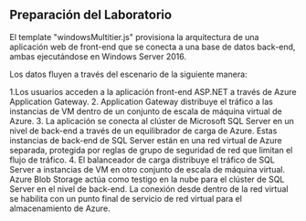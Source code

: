 ## Preparación del Laboratorio


El template "windowsMultitier.js" provisiona la arquitectura de una aplicación web de front-end que se conecta a una base de datos back-end, ambas ejecutándose en Windows Server 2016.




Los datos fluyen a través del escenario de la siguiente manera:

1.Los usuarios acceden a la aplicación front-end ASP.NET a través de Azure Application Gateway.
2. Application Gateway distribuye el tráfico a las instancias de VM dentro de un conjunto de escala de máquina virtual de Azure.
3. La aplicación se conecta al clúster de Microsoft SQL Server en un nivel de back-end a través de un equilibrador de carga de Azure. Estas instancias de back-end de SQL Server están en una red virtual de Azure separada, protegida por reglas de grupo de seguridad de red que limitan el flujo de tráfico.
4. El balanceador de carga distribuye el tráfico de SQL Server a instancias de VM en otro conjunto de escala de máquina virtual.
Azure Blob Storage actúa como testigo en la nube para el clúster de SQL Server en el nivel de back-end. La conexión desde dentro de la red virtual se habilita con un punto final de servicio de red virtual para el almacenamiento de Azure.
